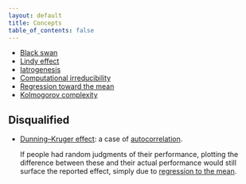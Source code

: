 ```yaml
---
layout: default
title: Concepts
table_of_contents: false
---
```


- [Black swan](https://en.wikipedia.org/wiki/Black_swan_theory)
- [Lindy effect](https://en.wikipedia.org/wiki/Lindy_effect)
- [Iatrogenesis](https://en.wikipedia.org/wiki/Iatrogenesis)
- [Computational irreducibility](https://en.wikipedia.org/wiki/Computational_irreducibility)
- [Regression toward the mean](https://en.wikipedia.org/wiki/Regression_toward_the_mean)
- [Kolmogorov complexity](https://en.wikipedia.org/wiki/Kolmogorov_complexity)

## Disqualified

- [Dunning–Kruger effect](https://en.wikipedia.org/wiki/Dunning–Kruger_effect): a case of [autocorrelation](https://economicsfromthetopdown.com/2022/04/08/the-dunning-kruger-effect-is-autocorrelation/).

  If people had random judgments of their performance, plotting the difference between these and their actual performance would still surface the reported effect, simply due to [regression to the mean](https://en.wikipedia.org/wiki/Regression_toward_the_mean).
